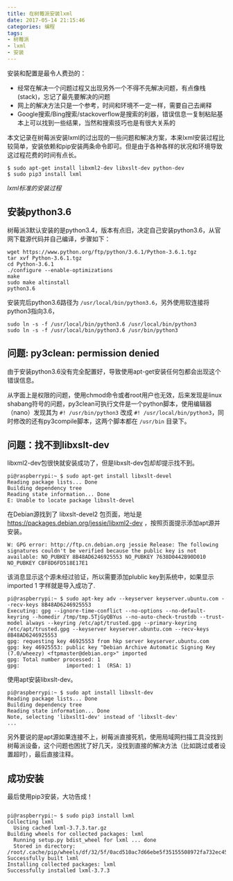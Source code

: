 ```yaml
---
title: 在树莓派安装lxml
date: 2017-05-14 21:15:46
categories: 编程
tags:
- 树莓派
- lxml
- 安装
---
```


安装和配置是最令人费劲的：

- 经常在解决一个问题过程又出现另外一个不得不先解决问题，有点像栈(stack)，忘记了最先要解决的问题
- 网上的解决方法只是一个参考，时间和环境不一定一样，需要自己去阐释
- Google搜索/Bing搜索/stackoverflow是搜索的利器，错误信息一复制粘贴基本上可以找到一些结果，当然和搜索技巧也是有很大关系的

本文记录在树莓派安装lxml的过出现的一些问题和解决方案，本来lxml安装过程比较简单，安装依赖和pip安装两条命令即可。但是由于各种各样的状况和环境导致这过程花费的时间有点长。

```
$ sudo apt-get install libxml2-dev libxslt-dev python-dev
$ sudo pip3 install lxml
```
*lxml标准的安装过程*


<!-- more -->

## 安装python3.6

树莓派3默认安装的是python3.4，版本有点旧，决定自己安装python3.6，从官网下载源代码并自己编译，步骤如下：

```
wget https://www.python.org/ftp/python/3.6.1/Python-3.6.1.tgz
tar xvf Python-3.6.1.tgz
cd Python-3.6.1
./configure --enable-optimizations
make
sudo make altinstall
python3.6
```

安装完后python3.6路径为 `/usr/local/bin/python3.6`，另外使用软连接将python3指向3.6，

```
sudo ln -s -f /usr/local/bin/python3.6 /usr/local/bin/python3
sudo ln -s -f /usr/local/bin/python3.6 /usr/bin/python3
```

## 问题: py3clean: permission denied

由于安装python3.6没有完全配置好，导致使用apt-get安装任何包都会出现这个错误信息。

从字面上是权限的问题，使用chmod命令或者root用户也无效，后来发现是linux shabang符号的问题，py3clean可执行文件是一个python脚本，使用编辑器（nano）发现其为 `#! /usr/bin/python3` 改成 `#! /usr/local/bin/python3`，同时修改的还有py3compile脚本，这两个脚本都在 `/usr/bin` 目录下。

## 问题：找不到libxslt-dev

libxml2-dev包很快就安装成功了，但是libxslt-dev包却却提示找不到。

```
pi@raspberrypi:~ $ sudo apt-get install libxslt-devel
Reading package lists... Done
Building dependency tree
Reading state information... Done
E: Unable to locate package libxslt-devel
```

在Debian源找到了 libxslt-devel2 包页面，地址是 https://packages.debian.org/jessie/libxml2-dev ，按照页面提示添加apt源并安装。

```
W: GPG error: http://ftp.cn.debian.org jessie Release: The following signatures couldn't be verified because the public key is not available: NO_PUBKEY 8B48AD6246925553 NO_PUBKEY 7638D0442B90D010 NO_PUBKEY CBF8D6FD518E17E1
```

该消息显示这个源未经过验证，所以需要添加plublic key到系统中，如果显示 imported 1 字样就是导入成功了.

```
pi@raspberrypi:~ $ sudo apt-key adv --keyserver keyserver.ubuntu.com --recv-keys 8B48AD6246925553
Executing: gpg --ignore-time-conflict --no-options --no-default-keyring --homedir /tmp/tmp.5TjGyQBYus --no-auto-check-trustdb --trust-model always --keyring /etc/apt/trusted.gpg --primary-keyring /etc/apt/trusted.gpg --keyserver keyserver.ubuntu.com --recv-keys 8B48AD6246925553
gpg: requesting key 46925553 from hkp server keyserver.ubuntu.com
gpg: key 46925553: public key "Debian Archive Automatic Signing Key (7.0/wheezy) <ftpmaster@debian.org>" imported
gpg: Total number processed: 1
gpg:               imported: 1  (RSA: 1)
```

使用apt安装libxslt-dev。

```
pi@raspberrypi:~ $ sudo apt install libxslt-dev
Reading package lists... Done
Building dependency tree
Reading state information... Done
Note, selecting 'libxslt1-dev' instead of 'libxslt-dev'
...
```

另外要说的是apt源如果连接不上，树莓派直接死机，使用局域网扫描工具没找到树莓派设备，这个问题也困扰了好几天，没找到直接的解决方法（比如跳过或者设置超时），最后直接注释。

## 成功安装

最后使用pip3安装，大功告成！

```

pi@raspberrypi:~ $ sudo pip3 install lxml
Collecting lxml
  Using cached lxml-3.7.3.tar.gz
Building wheels for collected packages: lxml
  Running setup.py bdist_wheel for lxml ... done
  Stored in directory: /root/.cache/pip/wheels/df/32/5f/0acd510ac7d66ebe5f35155508972fa732ec45acd5f79146d2
Successfully built lxml
Installing collected packages: lxml
Successfully installed lxml-3.7.3
```
